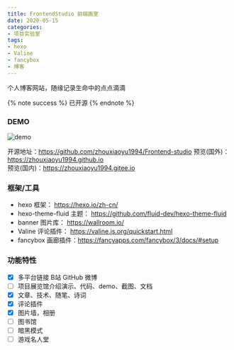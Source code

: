 ```yaml
---
title: FrontendStudio 前端画室
date: 2020-05-15
categories:
- 项目实验室
tags: 
- hexo
- Valine
- fancybox
- 博客
---
```


个人博客网站，随缘记录生命中的点点滴滴

{% note success %}
已开源
{% endnote %}

### DEMO

![demo](https://frontend-studio-1256354221.file.myqcloud.com/img/20161106/01.jpg)

开源地址：https://github.com/zhouxiaoyu1994/Frontend-studio
预览(国外)：https://zhouxiaoyu1994.github.io  
预览(国内)：https://zhouxiaoyu1994.gitee.io


### 框架/工具
- hexo 框架： https://hexo.io/zh-cn/
- hexo-theme-fluid 主题： https://github.com/fluid-dev/hexo-theme-fluid
- banner 图片库： https://wallroom.io/
- Valine 评论插件： https://valine.js.org/quickstart.html
- fancybox 画廊插件：https://fancyapps.com/fancybox/3/docs/#setup

### 功能特性
- [x] 多平台链接 B站 GitHub 微博
- [ ] 项目展览馆介绍演示、代码、demo、截图、文档
- [x] 文章、技术、随笔、诗词
- [x] 评论插件
- [x] 图片墙，相册
- [ ] 图书馆
- [ ] 暗黑模式
- [ ] 游戏名人堂